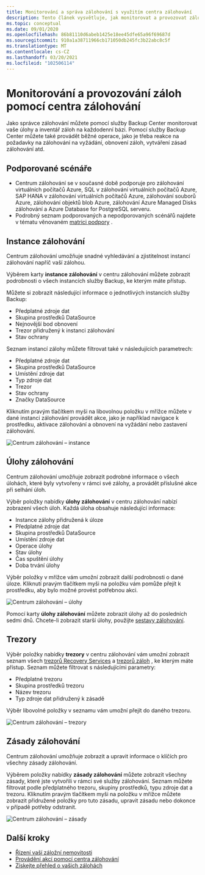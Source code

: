 ```yaml
---
title: Monitorování a správa zálohování s využitím centra zálohování
description: Tento článek vysvětluje, jak monitorovat a provozovat zálohy ve velkém měřítku pomocí centra zálohování.
ms.topic: conceptual
ms.date: 09/01/2020
ms.openlocfilehash: 86b81110d6abeb1425e18ee45dfe65a96f69687d
ms.sourcegitcommit: 910a1a38711966cb171050db245fc3b22abc8c5f
ms.translationtype: MT
ms.contentlocale: cs-CZ
ms.lasthandoff: 03/20/2021
ms.locfileid: "102506114"
---
```

# <a name="monitor-and-operate-backups-using-backup-center"></a>Monitorování a provozování záloh pomocí centra zálohování

Jako správce zálohování můžete pomocí služby Backup Center monitorovat vaše úlohy a inventář záloh na každodenní bázi. Pomocí služby Backup Center můžete také provádět běžné operace, jako je třeba reakce na požadavky na zálohování na vyžádání, obnovení záloh, vytváření zásad zálohování atd.

## <a name="supported-scenarios"></a>Podporované scénáře

* Centrum zálohování se v současné době podporuje pro zálohování virtuálních počítačů Azure, SQL v zálohování virtuálních počítačů Azure, SAP HANA v zálohování virtuálních počítačů Azure, zálohování souborů Azure, zálohování objektů blob Azure, zálohování Azure Managed Disks zálohování a Azure Database for PostgreSQL serveru.
* Podrobný seznam podporovaných a nepodporovaných scénářů najdete v tématu věnovaném [matrici podpory](backup-center-support-matrix.md) .

## <a name="backup-instances"></a>Instance zálohování

Centrum zálohování umožňuje snadné vyhledávání a zjistitelnost instancí zálohování napříč vaší zálohou.

Výběrem karty **instance zálohování** v centru zálohování můžete zobrazit podrobnosti o všech instancích služby Backup, ke kterým máte přístup.

 Můžete si zobrazit následující informace o jednotlivých instancích služby Backup:

* Předplatné zdroje dat
* Skupina prostředků DataSource
* Nejnovější bod obnovení
* Trezor přidružený k instanci zálohování
* Stav ochrany

 Seznam instancí zálohy můžete filtrovat také v následujících parametrech:

* Předplatné zdroje dat
* Skupina prostředků DataSource
* Umístění zdroje dat
* Typ zdroje dat
* Trezor
* Stav ochrany
* Značky DataSource

Kliknutím pravým tlačítkem myši na libovolnou položku v mřížce můžete v dané instanci zálohování provádět akce, jako je například navigace k prostředku, aktivace zálohování a obnovení na vyžádání nebo zastavení zálohování.

![Centrum zálohování – instance](./media/backup-center-monitor-operate/backup-center-instances.png)

## <a name="backup-jobs"></a>Úlohy zálohování

Centrum zálohování umožňuje zobrazit podrobné informace o všech úlohách, které byly vytvořeny v rámci své zálohy, a provádět příslušné akce při selhání úloh.

Výběr položky nabídky **úlohy zálohování** v centru zálohování nabízí zobrazení všech úloh. Každá úloha obsahuje následující informace:

* Instance zálohy přidružená k úloze
* Předplatné zdroje dat
* Skupina prostředků DataSource
* Umístění zdroje dat
* Operace úlohy
* Stav úlohy
* Čas spuštění úlohy
* Doba trvání úlohy

Výběr položky v mřížce vám umožní zobrazit další podrobnosti o dané úloze. Kliknutí pravým tlačítkem myši na položku vám pomůže přejít k prostředku, aby bylo možné provést potřebnou akci.

![Centrum zálohování – úlohy](./media/backup-center-monitor-operate/backup-center-jobs.png)

Pomocí karty **úlohy zálohování** můžete zobrazit úlohy až do posledních sedmi dnů. Chcete-li zobrazit starší úlohy, použijte [sestavy zálohování](backup-center-obtain-insights.md).

## <a name="vaults"></a>Trezory

Výběr položky nabídky **trezory** v centru zálohování vám umožní zobrazit seznam všech [trezorů Recovery Services](backup-azure-recovery-services-vault-overview.md) a [trezorů záloh](backup-vault-overview.md) , ke kterým máte přístup. Seznam můžete filtrovat s následujícími parametry:

* Předplatné trezoru
* Skupina prostředků trezoru
* Název trezoru
* Typ zdroje dat přidružený k zásadě

Výběr libovolné položky v seznamu vám umožní přejít do daného trezoru.

![Centrum zálohování – trezory](./media/backup-center-monitor-operate/backup-center-vaults.png)

## <a name="backup-policies"></a>Zásady zálohování

Centrum zálohování umožňuje zobrazit a upravit informace o klíčích pro všechny zásady zálohování.

Výběrem položky nabídky **zásady zálohování** můžete zobrazit všechny zásady, které jste vytvořili v rámci své služby zálohování. Seznam můžete filtrovat podle předplatného trezoru, skupiny prostředků, typu zdroje dat a trezoru. Kliknutím pravým tlačítkem myši na položku v mřížce můžete zobrazit přidružené položky pro tuto zásadu, upravit zásadu nebo dokonce v případě potřeby odstranit.

![Centrum zálohování – zásady](./media/backup-center-monitor-operate/backup-center-policies.png)

## <a name="next-steps"></a>Další kroky

* [Řízení vaší záložní nemovitosti](backup-center-govern-environment.md)
* [Provádění akcí pomocí centra zálohování](backup-center-actions.md)
* [Získejte přehled o vašich zálohách](backup-center-obtain-insights.md)

